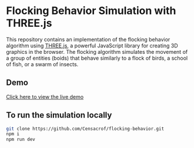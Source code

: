 # Flocking Behavior Simulation with THREE.js

This repository contains an implementation of the flocking behavior algorithm using [THREE.js](https://threejs.org/), a powerful JavaScript library for creating 3D graphics in the browser. The flocking algorithm simulates the movement of a group of entities (boids) that behave similarly to a flock of birds, a school of fish, or a swarm of insects.

## Demo

[Click here to view the live demo](https://censacrof.github.io/flocking-behavior/) <!-- Update this link with the actual URL of your demo -->

## To run the simulation locally

```bash
git clone https://github.com/Censacrof/flocking-behavior.git
npm i
npm run dev
```
